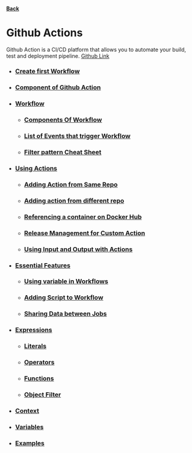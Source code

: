 #### [Back](../README.md)

# Github Actions
Github Action is a CI/CD platform that allows you to automate your build, test and deployment pipeline. <a href="https://docs.github.com/en/actions/learn-github-actions" target="_blank">Github Link</a>

* ### [Create first Workflow](./FirstWorkflow.md)

* ### [Component of Github Action](./Components.md)

* ### [Workflow](./Workflow/README.md)
    * ### [Components Of Workflow](./Workflow/Componants.md)
    * ### [List of Events that trigger Workflow](./Workflow/Events.md)
    * ### [Filter pattern Cheat Sheet](./Workflow/Filter.md)

* ### [Using Actions](./Actions.md)
    * ### [Adding Action from Same Repo](./Actions.md#adding-action-from-same-repo)
    * ### [Adding action from different repo](./Actions.md#adding-action-from-different-repo)
    * ### [Referencing a container on Docker Hub](./Actions.md#referencing-a-container-on-docker-hub)
    * ### [Release Management for Custom Action](./Actions.md#release-management-for-custom-action)
    * ### [Using Input and Output with Actions](./Actions.md#using-input-and-output-with-actions)

* ### [Essential Features](./Features.md)
    * ### [Using variable in Workflows](./Features.md#using-variable-in-workflows)
    * ### [Adding Script to Workflow](./Features.md##adding-script-to-workflow)
    * ### [Sharing Data between Jobs](./Features.md##sharing-data-between-jobs)

* ### [Expressions](./Expressions.md)
    * ### [Literals](./Expressions.md#literals)
    * ### [Operators](./Expressions.md#operators)
    * ### [Functions](./Expressions.md#functions)
    * ### [Object Filter](./Expressions.md#object-filter)

* ### [Context](#)

* ### [Variables](#)

* ### [Examples](./Examples/README.md)
